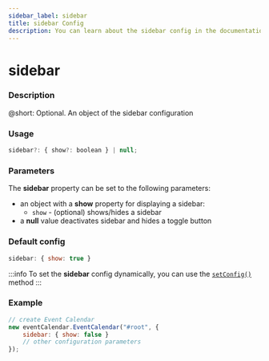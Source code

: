 ```yaml
---
sidebar_label: sidebar
title: sidebar Config
description: You can learn about the sidebar config in the documentation of the DHTMLX JavaScript Event Calendar library. Browse developer guides and API reference, try out code examples and live demos, and download a free 30-day evaluation version of DHTMLX Event Calendar.
---
```


# sidebar

### Description

@short: Optional. An object of the sidebar configuration

### Usage

~~~jsx {}
sidebar?: { show?: boolean } | null;
~~~

### Parameters

The **sidebar** property can be set to the following parameters:

- an object with a **show** property for displaying a sidebar:
    - `show` - (optional) shows/hides a sidebar
- a **null** value deactivates sidebar and hides a toggle button

### Default config

~~~jsx {}
sidebar: { show: true }
~~~

:::info
To set the **sidebar** config dynamically, you can use the 
[`setConfig()`](api/methods/js_eventcalendar_setconfig_method.md) method
:::

### Example

~~~jsx {3}
// create Event Calendar
new eventCalendar.EventCalendar("#root", {
    sidebar: { show: false }
    // other configuration parameters
});
~~~

